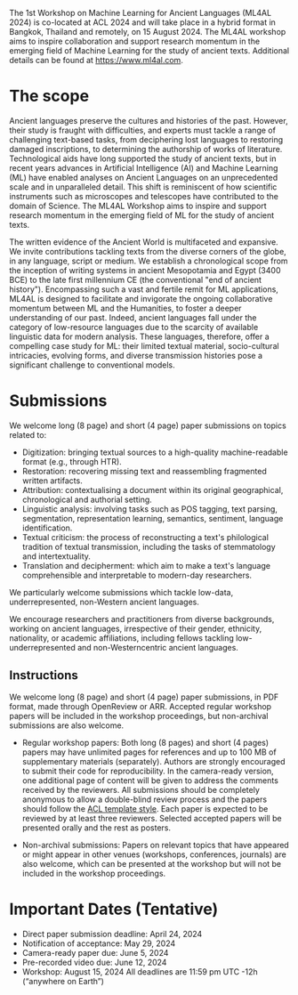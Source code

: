 The 1st Workshop on Machine Learning for Ancient Languages (ML4AL 2024) is co-located at ACL 2024 and will take place in a hybrid format in Bangkok, Thailand and remotely, on 15 August 2024.
The ML4AL workshop aims to inspire collaboration and support research momentum in the emerging field of Machine Learning for the study of ancient texts. Additional details can be found at https://www.ml4al.com.

# The scope
Ancient languages preserve the cultures and histories of the past. 
However, their study is fraught with difficulties, and experts must tackle a range of challenging text-based tasks, 
from deciphering lost languages to restoring damaged inscriptions, to determining the authorship of works of literature. 
Technological aids have long supported the study of ancient texts, but in recent years advances in Artificial Intelligence (AI) 
and Machine Learning (ML) have enabled analyses on Ancient Languages on an unprecedented scale and in unparalleled detail. 
This shift is reminiscent of how scientific instruments such as microscopes and telescopes have contributed to the domain of Science. 
The ML4AL Workshop aims to inspire and support research momentum in the emerging field of ML for the study of ancient texts.

The written evidence of the Ancient World is multifaceted and expansive. 
We invite contributions tackling texts from the diverse corners of the globe, in any language, script or medium. 
We establish a chronological scope from the inception of writing systems in ancient Mesopotamia and Egypt (3400 BCE) to the late first millennium CE (the conventional "end of ancient history"). 
Encompassing such a vast and fertile remit for ML applications, ML4AL is designed to facilitate and invigorate the ongoing collaborative momentum between ML and the Humanities, to foster a deeper understanding of our past. 
Indeed, ancient languages fall under the category of low-resource languages due to the scarcity of available linguistic data for modern analysis. 
These languages, therefore, offer a compelling case study for ML: their limited textual material, socio-cultural intricacies, evolving forms, and diverse transmission histories pose a significant challenge to conventional models.

# Submissions
We welcome long (8 page) and short (4 page) paper submissions on topics related to:
* Digitization: bringing textual sources to a high-quality machine-readable format (e.g., through HTR).
* Restoration: recovering missing text and reassembling fragmented written artifacts.
* Attribution: contextualising a document within its original geographical, chronological and authorial setting.
* Linguistic analysis: involving tasks such as POS tagging, text parsing, segmentation, representation learning, semantics, sentiment, language identification.
* Textual criticism: the process of reconstructing a text's philological tradition of textual transmission, including the tasks of stemmatology and intertextuality.
* Translation and decipherment: which aim to make a text's language comprehensible and interpretable to modern-day researchers.

We particularly welcome submissions which tackle low-data, underrepresented, non-Western ancient languages.

We encourage researchers and practitioners from diverse backgrounds, working on ancient languages, irrespective of their gender, ethnicity, nationality, or academic affiliations, including fellows tackling low-underrepresented and non-Westerncentric ancient languages.

## Instructions
We welcome long (8 page) and short (4 page) paper submissions, in PDF format, made through OpenReview or ARR.
Accepted regular workshop papers will be included in the workshop proceedings, but non-archival submissions are also welcome. 

* Regular workshop papers: Both long (8 pages) and short (4 pages) papers may have unlimited pages for references and up to 100 MB of supplementary materials (separately). Authors are strongly encouraged to submit their code for reproducibility. In the camera-ready version, one additional page of content will be given to address the comments received by the reviewers. All submissions should be completely anonymous to allow a double-blind review process and the papers should follow the [ACL template style](https://github.com/acl-org/acl-style-files). Each paper is expected to be reviewed by at least three reviewers. Selected accepted papers will be presented orally and the rest as posters.

* Non-archival submissions: Papers on relevant topics that have appeared or might appear in other venues (workshops, conferences, journals) are also welcome, which can be presented at the workshop but will not be included in the workshop proceedings. 

# Important Dates (Tentative)
* Direct paper submission deadline: April 24, 2024
* Notification of acceptance: May 29, 2024
* Camera-ready paper due: June 5, 2024
* Pre-recorded video due: June 12, 2024
* Workshop: August 15, 2024
All deadlines are 11:59 pm UTC -12h (“anywhere on Earth”)
